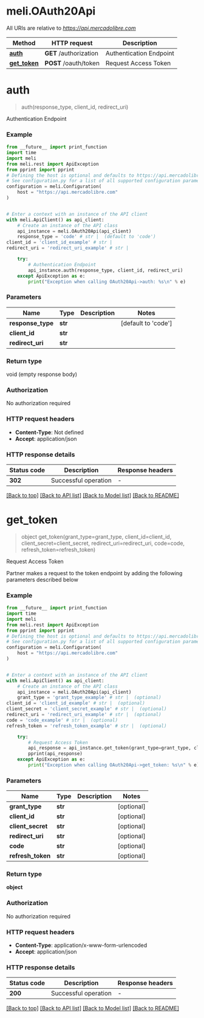# meli.OAuth20Api

All URIs are relative to *https://api.mercadolibre.com*

Method | HTTP request | Description
------------- | ------------- | -------------
[**auth**](OAuth20Api.md#auth) | **GET** /authorization | Authentication Endpoint
[**get_token**](OAuth20Api.md#get_token) | **POST** /oauth/token | Request Access Token


# **auth**
> auth(response_type, client_id, redirect_uri)

Authentication Endpoint

### Example

```python
from __future__ import print_function
import time
import meli
from meli.rest import ApiException
from pprint import pprint
# Defining the host is optional and defaults to https://api.mercadolibre.com
# See configuration.py for a list of all supported configuration parameters.
configuration = meli.Configuration(
    host = "https://api.mercadolibre.com"
)


# Enter a context with an instance of the API client
with meli.ApiClient() as api_client:
    # Create an instance of the API class
    api_instance = meli.OAuth20Api(api_client)
    response_type = 'code' # str |  (default to 'code')
client_id = 'client_id_example' # str | 
redirect_uri = 'redirect_uri_example' # str | 

    try:
        # Authentication Endpoint
        api_instance.auth(response_type, client_id, redirect_uri)
    except ApiException as e:
        print("Exception when calling OAuth20Api->auth: %s\n" % e)
```

### Parameters

Name | Type | Description  | Notes
------------- | ------------- | ------------- | -------------
 **response_type** | **str**|  | [default to &#39;code&#39;]
 **client_id** | **str**|  | 
 **redirect_uri** | **str**|  | 

### Return type

void (empty response body)

### Authorization

No authorization required

### HTTP request headers

 - **Content-Type**: Not defined
 - **Accept**: application/json

### HTTP response details
| Status code | Description | Response headers |
|-------------|-------------|------------------|
**302** | Successful operation |  -  |

[[Back to top]](#) [[Back to API list]](../README.md#documentation-for-api-endpoints) [[Back to Model list]](../README.md#documentation-for-models) [[Back to README]](../README.md)

# **get_token**
> object get_token(grant_type=grant_type, client_id=client_id, client_secret=client_secret, redirect_uri=redirect_uri, code=code, refresh_token=refresh_token)

Request Access Token

Partner makes a request to the token endpoint by adding the following parameters described below

### Example

```python
from __future__ import print_function
import time
import meli
from meli.rest import ApiException
from pprint import pprint
# Defining the host is optional and defaults to https://api.mercadolibre.com
# See configuration.py for a list of all supported configuration parameters.
configuration = meli.Configuration(
    host = "https://api.mercadolibre.com"
)


# Enter a context with an instance of the API client
with meli.ApiClient() as api_client:
    # Create an instance of the API class
    api_instance = meli.OAuth20Api(api_client)
    grant_type = 'grant_type_example' # str |  (optional)
client_id = 'client_id_example' # str |  (optional)
client_secret = 'client_secret_example' # str |  (optional)
redirect_uri = 'redirect_uri_example' # str |  (optional)
code = 'code_example' # str |  (optional)
refresh_token = 'refresh_token_example' # str |  (optional)

    try:
        # Request Access Token
        api_response = api_instance.get_token(grant_type=grant_type, client_id=client_id, client_secret=client_secret, redirect_uri=redirect_uri, code=code, refresh_token=refresh_token)
        pprint(api_response)
    except ApiException as e:
        print("Exception when calling OAuth20Api->get_token: %s\n" % e)
```

### Parameters

Name | Type | Description  | Notes
------------- | ------------- | ------------- | -------------
 **grant_type** | **str**|  | [optional] 
 **client_id** | **str**|  | [optional] 
 **client_secret** | **str**|  | [optional] 
 **redirect_uri** | **str**|  | [optional] 
 **code** | **str**|  | [optional] 
 **refresh_token** | **str**|  | [optional] 

### Return type

**object**

### Authorization

No authorization required

### HTTP request headers

 - **Content-Type**: application/x-www-form-urlencoded
 - **Accept**: application/json

### HTTP response details
| Status code | Description | Response headers |
|-------------|-------------|------------------|
**200** | Successful operation |  -  |

[[Back to top]](#) [[Back to API list]](../README.md#documentation-for-api-endpoints) [[Back to Model list]](../README.md#documentation-for-models) [[Back to README]](../README.md)

